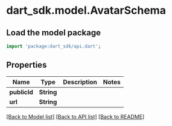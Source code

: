 # dart_sdk.model.AvatarSchema

## Load the model package
```dart
import 'package:dart_sdk/api.dart';
```

## Properties
Name | Type | Description | Notes
------------ | ------------- | ------------- | -------------
**publicId** | **String** |  | 
**url** | **String** |  | 

[[Back to Model list]](../README.md#documentation-for-models) [[Back to API list]](../README.md#documentation-for-api-endpoints) [[Back to README]](../README.md)


